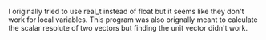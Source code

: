 I originally tried to use real_t instead of float but it seems like they don't work for local variables.
This program was also orignally meant to calculate the scalar resolute of two vectors but finding the unit vector didn't work.

